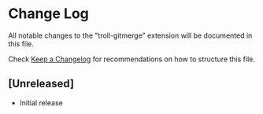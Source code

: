 # Change Log

All notable changes to the "troll-gitmerge" extension will be documented in this file.

Check [Keep a Changelog](http://keepachangelog.com/) for recommendations on how to structure this file.

## [Unreleased]

- Initial release